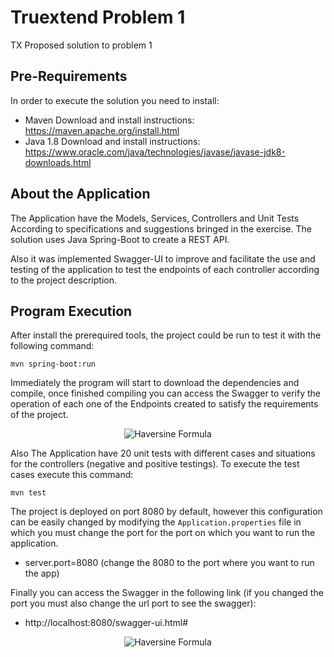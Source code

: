 # Truextend Problem 1
TX Proposed solution to problem 1

## Pre-Requirements
In order to execute the solution you need to install:
- Maven Download and install instructions: https://maven.apache.org/install.html
- Java 1.8 Download and install instructions: https://www.oracle.com/java/technologies/javase/javase-jdk8-downloads.html

## About the Application
The Application have the Models, Services, Controllers and Unit Tests According to specifications and suggestions bringed in the exercise. The solution uses Java Spring-Boot to create a REST API. 

Also it was implemented Swagger-UI to improve and facilitate the use and testing of the application to test the endpoints of each controller according to the project description.

## Program Execution
After install the prerequired tools, the project could be run to test it with the following command:

`` mvn spring-boot:run ``

Immediately the program will start to download the dependencies and compile, once finished compiling you can access the Swagger to verify the operation of each one of the Endpoints created to satisfy the requirements of the project.

<p align="center">
  <img src="https://i.imgur.com/f1j8z0S.png" class="center" alt="Haversine Formula"/>
</p>

Also The Application have 20 unit tests with different cases and situations for the controllers (negative and positive testings). To execute the test cases execute this command:

`` mvn test ``

The project is deployed on port 8080 by default, however this configuration can be easily changed by modifying the ``Application.properties`` file in which you must change the port for the port on which you want to run the application.

- server.port=8080    (change the 8080 to the port where you want to run the app)

Finally you can access the Swagger in the following link (if you changed the port you must also change the url port to see the swagger):
- http://localhost:8080/swagger-ui.html#

<p align="center">
  <img src="https://i.imgur.com/YQlOm1z.png" class="center" alt="Haversine Formula"/>
</p>